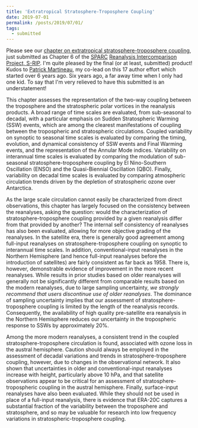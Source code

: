 ```yaml
---
title: 'Extratropical Stratosphere-Troposphere Coupling'
date: 2019-07-01
permalink: /posts/2019/07/01/
tags:
  - submitted
---
```


Please see our [chapter on extratropical stratosphere-troposphere coupling](https://edwinpgerber.github.io/files/gerber_etal-SRIP_chapter_6-submitted.pdf), just submitted as Chapter 6 of the [SPARC](https://www.sparc-climate.org/) [Reanalysis Intercomparison Project, S-RIP](https://s-rip.ees.hokudai.ac.jp/).  I'm quite pleased by the final (or at least, submitted) product!  Kudos to [Patrick Martineau](http://p-martineau.com/), my co-lead on this 17 author effort which started over 6 years ago.  Six years ago, a far away time when I only had one kid.  To say that I'm very relieved to have this submitted is an understatement!

This chapter assesses the representation of the two-way coupling between the troposphere and the stratospheric polar vortices in the reanalysis products.  A broad range of time scales are evaluated, from sub-seasonal to decadal, with a particular emphasis on Sudden Stratospheric Warming (SSW) events, which are among the clearest manifestations of coupling between the tropospheric and stratospheric circulations.  Coupled variability on synoptic to seasonal time scales is evaluated by comparing the timing, evolution, and dynamical consistency of SSW events and Final Warming events, and the representation of the Annular Mode indices. Variability on interannual time scales is evaluated by comparing the modulation of sub-seasonal stratosphere-troposphere coupling by El Nino-Southern Oscillation (ENSO) and the Quasi-Biennial Oscillation (QBO). Finally, variability on decadal time scales is evaluated by comparing atmospheric circulation trends driven by the depletion of stratospheric ozone over Antarctica. 

As the large scale circulation cannot easily be characterized from direct observations, this chapter has largely focused on the consistency between the reanalyses, asking the question: would the characterization of stratosphere-troposphere coupling provided by a given reanalysis differ from that provided by another?  The internal self consistency of reanalyses has also been evaluated, allowing for more objective grading of the reanalyses.  In the satellite era, there is generally good agreement among full-input reanalyses on stratosphere-troposphere coupling on synoptic to interannual time scales. In addition, conventional-input reanalyses in the Northern Hemisphere (and hence full-input reanalyses before the introduction of satellites) are fairly consistent as far back as 1958.  There is, however, demonstrable evidence of improvement in the more recent reanalyses. While results in prior studies based on older reanalyses will generally not be significantly different from comparable results based on the modern reanalyses, due to large sampling uncertainty, <i>we strongly recommend that users discontinue use of older reanalyses</i>.  The dominance of sampling uncertainty implies that our assessment of stratosphere-troposphere coupling is limited by the length of the reanalysis records.  Consequently, the availability of high quality pre-satellite era reanalysis in the Northern Hemisphere reduces our uncertainty in the tropospheric response to SSWs by approximately 20%. 

Among the more modern reanalyses, a consistent trend in the coupled stratosphere-troposphere circulation is found, associated with ozone loss in the austral hemisphere.  Caution should always be employed in the assessment of decadal variations and trends in stratosphere-troposphere coupling, however, due to changes in the observational network.  It also shown that uncertainties in older and conventional-input reanalyses increase with height, particularly above 10 hPa, and that satellite observations appear to be critical for an assessment of stratosphere-tropospheric coupling in the austral hemisphere.  Finally, surface-input reanalyses have also been evaluated.  While they should not be used in place of a full-input reanalysis, there is evidence that ERA-20C captures a substantial fraction of the variability between the troposphere and stratosphere, and so may be valuable for research into low frequency variations in stratospheric-troposphere coupling.






